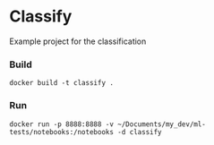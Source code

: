 # Classify

Example project for the classification

### Build

```
docker build -t classify .
```

### Run

```
docker run -p 8888:8888 -v ~/Documents/my_dev/ml-tests/notebooks:/notebooks -d classify
```
